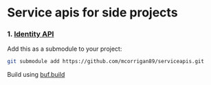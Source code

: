 # Service apis for side projects

### 1. [Identity API](https://github.com/mcorrigan89/website)

Add this as a submodule to your project:

```bash
git submodule add https://github.com/mcorrigan89/serviceapis.git
```

Build using [buf.build](https://buf.build/docs/generate/overview)
